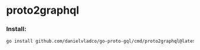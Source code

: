 # proto2graphql

### Install:

```sh
go install github.com/danielvladco/go-proto-gql/cmd/proto2graphql@latest
```
